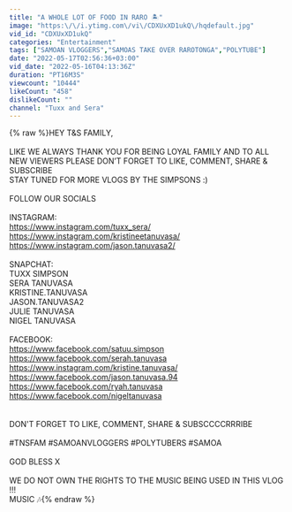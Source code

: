 ```yaml
---
title: "A WHOLE LOT OF FOOD IN RARO 🏝"
image: "https:\/\/i.ytimg.com\/vi\/CDXUxXD1ukQ\/hqdefault.jpg"
vid_id: "CDXUxXD1ukQ"
categories: "Entertainment"
tags: ["SAMOAN VLOGGERS","SAMOAS TAKE OVER RAROTONGA","POLYTUBE"]
date: "2022-05-17T02:56:36+03:00"
vid_date: "2022-05-16T04:13:36Z"
duration: "PT16M3S"
viewcount: "10444"
likeCount: "458"
dislikeCount: ""
channel: "Tuxx and Sera"
---
```

{% raw %}HEY T&amp;S FAMILY,<br /><br />LIKE WE ALWAYS THANK YOU FOR BEING LOYAL FAMILY AND TO ALL NEW VIEWERS PLEASE DON’T FORGET TO LIKE, COMMENT, SHARE &amp; SUBSCRIBE<br />STAY TUNED FOR MORE VLOGS BY THE SIMPSONS :)<br /><br />FOLLOW OUR SOCIALS<br /><br />INSTAGRAM:<br /><a rel="nofollow" target="blank" href="https://www.instagram.com/tuxx_sera/">https://www.instagram.com/tuxx_sera/</a><br /><a rel="nofollow" target="blank" href="https://www.instagram.com/kristineetanuvasa/">https://www.instagram.com/kristineetanuvasa/</a><br /><a rel="nofollow" target="blank" href="https://www.instagram.com/jason.tanuvasa2/">https://www.instagram.com/jason.tanuvasa2/</a><br /><br />SNAPCHAT:<br />TUXX SIMPSON<br />SERA TANUVASA<br />KRISTINE.TANUVASA<br />JASON.TANUVASA2<br />JULIE TANUVASA<br />NIGEL TANUVASA<br /><br />FACEBOOK:<br /><a rel="nofollow" target="blank" href="https://www.facebook.com/satuu.simpson">https://www.facebook.com/satuu.simpson</a><br /><a rel="nofollow" target="blank" href="https://www.facebook.com/serah.tanuvasa">https://www.facebook.com/serah.tanuvasa</a><br /><a rel="nofollow" target="blank" href="https://www.instagram.com/kristine.tanuvasa/">https://www.instagram.com/kristine.tanuvasa/</a><br /><a rel="nofollow" target="blank" href="https://www.facebook.com/jason.tanuvasa.94">https://www.facebook.com/jason.tanuvasa.94</a><br /><a rel="nofollow" target="blank" href="https://www.facebook.com/ryah.tanuvasa">https://www.facebook.com/ryah.tanuvasa</a><br /><a rel="nofollow" target="blank" href="https://www.facebook.com/nigeltanuvasa">https://www.facebook.com/nigeltanuvasa</a><br /><br /><br />DON'T FORGET TO LIKE, COMMENT, SHARE &amp; SUBSCCCCRRRIBE<br /><br />#TNSFAM #SAMOANVLOGGERS #POLYTUBERS #SAMOA<br /><br />GOD BLESS X<br /><br />WE DO NOT OWN THE RIGHTS TO THE MUSIC BEING USED IN THIS VLOG !!!<br />MUSIC 🎶{% endraw %}
